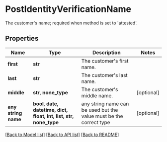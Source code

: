 # PostIdentityVerificationName

The customer's name; required when method is set to 'attested'.

## Properties
Name | Type | Description | Notes
------------ | ------------- | ------------- | -------------
**first** | **str** | The customer&#39;s first name. | 
**last** | **str** | The customer&#39;s last name. | 
**middle** | **str, none_type** | The customer&#39;s middle name. | [optional] 
**any string name** | **bool, date, datetime, dict, float, int, list, str, none_type** | any string name can be used but the value must be the correct type | [optional]

[[Back to Model list]](../README.md#documentation-for-models) [[Back to API list]](../README.md#documentation-for-api-endpoints) [[Back to README]](../README.md)


